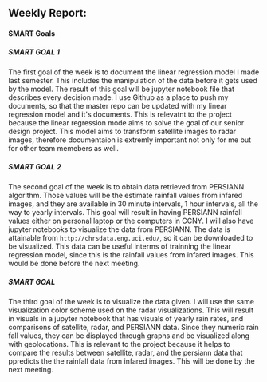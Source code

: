 ## Weekly Report:
#### SMART Goals

##### SMART GOAL 1
The first goal of the week is to document the linear regression model I made last semester. This includes the manipulation of the data before it gets used by the model. The result of this goal will be jupyter notebook file that describes every decision made. I use Github as a place to push my documents, so that the master repo can be updated with my linear regression model and it's documents. This is relevatnt to the project because the linear regression mode aims to solve the goal of our senior design project. This model aims to transform satellite images to radar images, therefore documentaion is extremly important not only for me but for other team memebers as well. 

##### SMART GOAL 2
The second goal of the week is to obtain data retrieved from PERSIANN algorithm. Those values will be the estimate rainfall values from infared images, and they are available in 30 minute intervals, 1 hour intervals, all the way to yearly intervals. This goal will result in having PERSIANN rainfall values either on personal laptop or the computers in CCNY. I will also have jupyter notebooks to visualize the data from PERSIANN. The data is attainable from `http://chrsdata.eng.uci.edu/`, so it can be downloaded to be visualized. This data can be useful interms of trainning the linear regression model, since this is the rainfall values from infared images. This would be done before the next meeting.

##### SMART GOAL 
The third goal of the week is to visualize the data given. I will use the same visualization color scheme used on the radar visualizations. This will result in visuals in a jupyter notebook that has visuals of yearly rain rates, and comparisons of satellite, radar, and PERSIANN data. Since they numeric rain fall values, they can be displayed through graphs and be visualized along with geolocations. This is relevant to the project because it helps to compare the results between satellite, radar, and the persiann data that ppredicts the the rainfall data from infared images. This will be done by the next meeting. 
